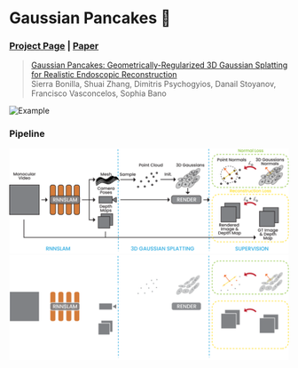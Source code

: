 # Gaussian Pancakes 🥞

### [Project Page]() | [Paper]() 

> [Gaussian Pancakes: Geometrically-Regularized 3D Gaussian Splatting for Realistic Endoscopic Reconstruction](https://arxiv.org/)  
> Sierra Bonilla, Shuai Zhang, Dimitris Psychogyios, Danail Stoyanov, Francisco Vasconcelos, Sophia Bano

<!-- <video src="images/example.mp4" controls loop>
  Your browser does not support the video tag.
</video> -->
![Example](images/example.gif)

### Pipeline
![pipeline](images/Method_lightmode.png#gh-light-mode-only)
![pipeline](images/Method_darkmode.png#gh-dark-mode-only)
